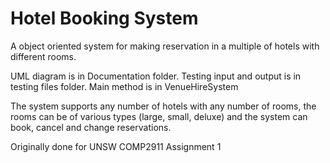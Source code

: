 # Hotel Booking System

A object oriented system for making reservation in a multiple of hotels with different rooms.

UML diagram is in Documentation folder. 
Testing input and output is in testing files folder. 
Main method is in VenueHireSystem

The system supports any number of hotels with any number of rooms, the rooms can be of various types (large, small, deluxe) and the system can book, cancel and change reservations. 

Originally done for UNSW COMP2911 Assignment 1

